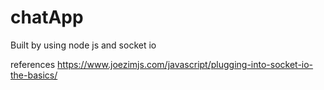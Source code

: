 # chatApp

Built by using node js and socket io

references
https://www.joezimjs.com/javascript/plugging-into-socket-io-the-basics/
